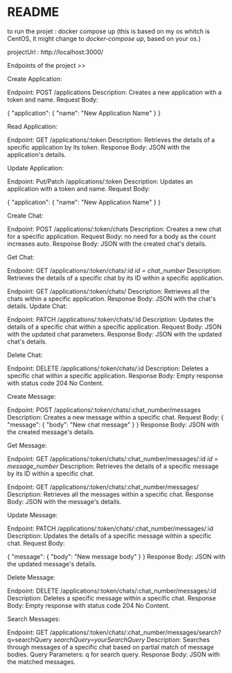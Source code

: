 # README

to run the projet : docker compose up 
(this is based on my os whitch is CentOS, it might change to *docker-compose up*, based on your os.)

projectUrl : http://localhost:3000/


Endpoints of the project >>


Create Application:

Endpoint: POST /applications
Description: Creates a new application with a token and name.
Request Body:

 {
    "application": {
        "name": "New Application Name"
    }
}

Read Application:

Endpoint: GET /applications/:token
Description: Retrieves the details of a specific application by its token.
Response Body: JSON with the application's details.

Update Application:

Endpoint: Put/Patch  /applications/:token
Description: Updates an application with a token and name.
Request Body:

 {
    "application": {
        "name": "New Application Name"
    }
}


Create Chat:

Endpoint: POST /applications/:token/chats
Description: Creates a new chat for a specific application.
Request Body: no need for a body as the count increases auto.
Response Body: JSON with the created chat's details.

Get Chat:

Endpoint: GET /applications/:token/chats/:id
*id = chat_number* 
Description: Retrieves the details of a specific chat by its ID within a specific application.

Endpoint: GET /applications/:token/chats/
Description: Retrieves all the chats within a specific application.
Response Body: JSON with the chat's details.
Update Chat:

Endpoint: PATCH /applications/:token/chats/:id
Description: Updates the details of a specific chat within a specific application.
Request Body: JSON with the updated chat parameters.
Response Body: JSON with the updated chat's details.

Delete Chat:

Endpoint: DELETE /applications/:token/chats/:id
Description: Deletes a specific chat within a specific application.
Response Body: Empty response with status code 204 No Content.


Create Message:

Endpoint: POST /applications/:token/chats/:chat_number/messages
Description: Creates a new message within a specific chat.
Request Body: 
{
    "message": {
        "body": "New chat message"
    }
}
Response Body: JSON with the created message's details.


Get Message:

Endpoint: GET /applications/:token/chats/:chat_number/messages/:id
*id = message_number* 
Description: Retrieves the details of a specific message by its ID within a specific chat.

Endpoint: GET /applications/:token/chats/:chat_number/messages/
Description: Retrieves all the messages within a specific chat.
Response Body: JSON with the message's details.

Update Message:

Endpoint: PATCH /applications/:token/chats/:chat_number/messages/:id
Description: Updates the details of a specific message within a specific chat.
Request Body: 

{
    "message": {
        "body": "New message body"
    }
}
Response Body: JSON with the updated message's details.

Delete Message:

Endpoint: DELETE /applications/:token/chats/:chat_number/messages/:id
Description: Deletes a specific message within a specific chat.
Response Body: Empty response with status code 204 No Content.

Search Messages:

Endpoint: GET /applications/:token/chats/:chat_number/messages/search?q=searchQuery
*searchQuery=yourSearchQuery*
Description: Searches through messages of a specific chat based on partial match of message bodies.
Query Parameters: q for search query.
Response Body: JSON with the matched messages.



